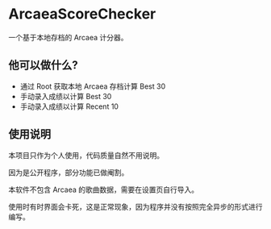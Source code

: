# ArcaeaScoreChecker
一个基于本地存档的 Arcaea 计分器。
## 他可以做什么?

- 通过 Root 获取本地 Arcaea 存档计算 Best 30
- 手动录入成绩以计算 Best 30
- 手动录入成绩以计算 Recent 10

## 使用说明
本项目只作为个人使用，代码质量自然不用说明。

因为是公开程序，部分功能已做阉割。

本软件不包含 Arcaea 的歌曲数据，需要在设置页自行导入。

使用时有时界面会卡死，这是正常现象，因为程序并没有按照完全异步的形式进行编写。
